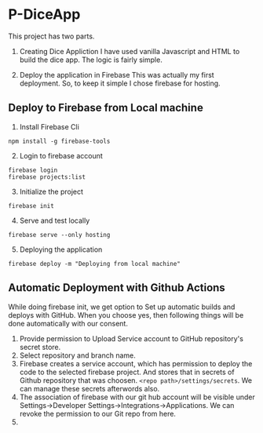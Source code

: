 # P-DiceApp

This project has two parts. 

1. Creating Dice Appliction
I have used vanilla Javascript and HTML to build the dice app. The logic is fairly simple.

2. Deploy the application in Firebase
This was actually my first deployment. So, to keep it simple I chose firebase for hosting.


## Deploy to Firebase from Local machine
1. Install Firebase Cli
```
npm install -g firebase-tools
```

2. Login to firebase account
```
firebase login
firebase projects:list
```

3. Initialize the project
```
firebase init
```

4. Serve and test locally
```
firebase serve --only hosting
```

5. Deploying the application
```
firebase deploy -m "Deploying from local machine"
```

## Automatic Deployment with Github Actions
While doing firebase init, we get option to Set up automatic builds and deploys with GitHub. When you choose yes, then following things will be done automatically with our consent.

1. Provide permission to Upload Service account to GitHub repository's secret store. 
2. Select repository and branch name.
3. Firebase creates a service account, which has permission to deploy the code to the selected firebase project. And stores that in secrets of Github repository that was choosen.  ```<repo path>/settings/secrets```. We can manage these secrets afterwords also.
4. The association of firebase with our git hub account will be visible under Settings->Developer Settings->Integrations->Applications. We can revoke the permission to our Git repo from here.
5. 



